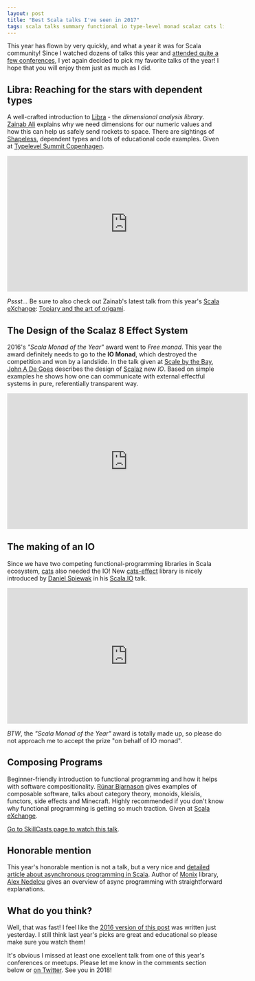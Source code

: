 ```yaml
---
layout: post
title: "Best Scala talks I've seen in 2017"
tags: scala talks summary functional io type-level monad scalaz cats libra shapeless
---
```


This year has flown by very quickly, and what a year it was for Scala community! Since I watched dozens of talks this year and [attended quite a few conferences](/talks), I yet again decided to pick my favorite talks of the year! I hope that you will enjoy them just as much as I did. 

## Libra: Reaching for the stars with dependent types
A well-crafted introduction to [Libra](https://to-ithaca.github.io/libra/) - the *dimensional analysis library*. [Zainab Ali](https://twitter.com/_zainabali_) explains why we need dimensions for our numeric values and how this can help us safely send rockets to space. There are sightings of [Shapeless](https://github.com/milessabin/shapeless), dependent types and lots of educational code examples. Given at [Typelevel Summit Copenhagen](https://typelevel.org/event/2017-06-summit-copenhagen/).

<iframe width="560" height="315" src="https://www.youtube.com/embed/CrwVD0Pco5Q" frameborder="0" gesture="media" allow="encrypted-media" allowfullscreen></iframe>

*Pssst...* Be sure to also check out Zainab's latest talk from this year's [Scala eXchange](https://skillsmatter.com/conferences/8784-scala-exchange-2017): [Topiary and the art of origami](https://skillsmatter.com/skillscasts/10959-topiary-and-the-art-of-origami).

## The Design of the Scalaz 8 Effect System
2016's *"Scala Monad of the Year"* award went to *Free monad*. This year the award definitely needs to go to the **IO Monad**, which destroyed the competition and won by a landslide. In the talk given at [Scale by the Bay](http://scale.bythebay.io/), [John A De Goes](http://degoes.net/) describes the design of [Scalaz](https://github.com/scalaz/scalaz) new *IO*. Based on simple examples he shows how one can communicate with external effectful systems in pure, referentially transparent way.

<iframe width="560" height="315" src="https://www.youtube.com/embed/wi_vLNULh9Y" frameborder="0" gesture="media" allow="encrypted-media" allowfullscreen></iframe>

## The making of an IO
Since we have two competing functional-programming libraries in Scala ecosystem, [cats](https://typelevel.org/cats/) also needed the IO! New [cats-effect](https://github.com/typelevel/cats-effect) library is nicely introduced by [Daniel Spiewak](https://twitter.com/@djspiewak) in his [Scala.IO](https://scala.io/) talk.

<iframe width="560" height="315" src="https://www.youtube.com/embed/g_jP47HFpWA" frameborder="0" gesture="media" allow="encrypted-media" allowfullscreen></iframe>

*BTW*, the *"Scala Monad of the Year"* award is totally made up, so please do not approach me to accept the prize "on behalf of IO monad".

## Composing Programs
Beginner-friendly introduction to functional programming and how it helps with software compositionality. [Rúnar Bjarnason](https://twitter.com/runarorama) gives examples of composable software, talks about category theory, monoids, kleislis, functors, side effects and Minecraft. Highly recommended if you don't know why functional programming is getting so much traction. Given at [Scala eXchange](https://skillsmatter.com/conferences/8784-scala-exchange-2017).  

[Go to SkillCasts page to watch this talk](https://skillsmatter.com/skillscasts/10746-keynote-composing-programs).

## Honorable mention
This year's honorable mention is not a talk, but a very nice and [detailed article about asynchronous programming in Scala](https://alexn.org/blog/2017/01/30/asynchronous-programming-scala.html). Author of [Monix](https://monix.io/) library, [Alex Nedelcu](https://twitter.com/alexelcu) gives an overview of async programming with straightforward explanations.

## What do you think?
Well, that was fast! I feel like the [2016 version of this post](/2016/12/31/best-scala-talks-ive-seen-in-2016) was written just yesterday. I still think last year's picks are great and educational so please make sure you watch them!

It's obvious I missed at least one excellent talk from one of this year's conferences or meetups. Please let me know in the comments section below or [on Twitter](https://twitter.com/miciek). See you in 2018!

